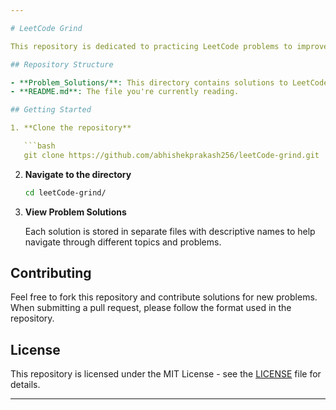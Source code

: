 ```yaml
---

# LeetCode Grind

This repository is dedicated to practicing LeetCode problems to improve problem-solving and coding skills. It contains solutions for various problems across different topics, from data structures and algorithms to dynamic programming and system design.

## Repository Structure

- **Problem_Solutions/**: This directory contains solutions to LeetCode problems, organized by topic.
- **README.md**: The file you're currently reading.

## Getting Started

1. **Clone the repository**

   ```bash
   git clone https://github.com/abhishekprakash256/leetCode-grind.git
   ```

2. **Navigate to the directory**

   ```bash
   cd leetCode-grind/
   ```

3. **View Problem Solutions**

   Each solution is stored in separate files with descriptive names to help navigate through different topics and problems.

## Contributing

Feel free to fork this repository and contribute solutions for new problems. When submitting a pull request, please follow the format used in the repository.

## License

This repository is licensed under the MIT License - see the [LICENSE](LICENSE) file for details.

---
```


